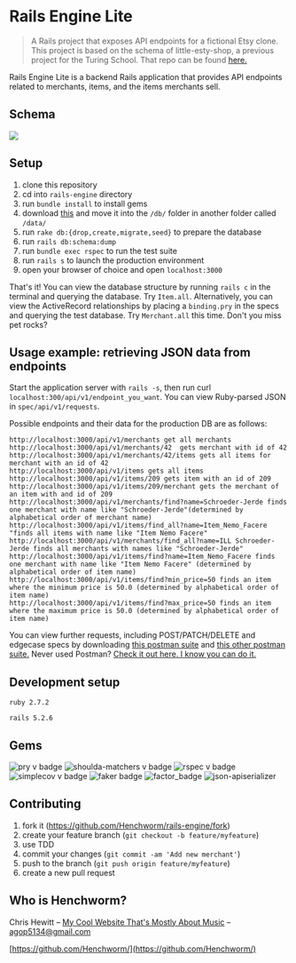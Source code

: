 # Rails Engine Lite
> A Rails project that exposes API endpoints for a fictional Etsy clone. 
> This project is based on the schema of little-esty-shop, a previous project for the Turing School. That repo can be found [here.](https://github.com/croixk/little-esty-shop)

Rails Engine Lite is a backend Rails application that provides API endpoints related to merchants, items, and the items merchants sell. 

## Schema

![](https://i.imgur.com/HLxqUk3.png)

## Setup

1. clone this repository 
2. cd into ```rails-engine``` directory 
3. run ```bundle install``` to install gems
4. download [this](https://raw.githubusercontent.com/turingschool/backend-curriculum-site/gh-pages/module3/projects/rails_engine/rails-engine-development.pgdump) and move it into the ```/db/``` folder in another folder called ```/data/```
5. run ```rake db:{drop,create,migrate,seed}``` to prepare the database 
6. run ```rails db:schema:dump ```
7. run ```bundle exec rspec``` to run the test suite
8. run ```rails s``` to launch the production environment
9. open your browser of choice and open ```localhost:3000```

That's it! You can view the database structure by running ```rails c``` in the terminal and querying the database. Try ```Item.all```. 
Alternatively, you can view the ActiveRecord relationships by placing a ```binding.pry``` in the specs and querying the test database. Try ```Merchant.all``` this time. Don't you miss pet rocks?

## Usage example: retrieving JSON data from endpoints 
Start the application server with ```rails -s```, then run curl ```localhost:300/api/v1/endpoint_you_want```. 
You can view Ruby-parsed JSON in ```spec/api/v1/requests```. 

Possible endpoints and their data for the production DB are as follows: 

```
http://localhost:3000/api/v1/merchants get all merchants 
http://localhost:3000/api/v1/merchants/42  gets merchant with id of 42
http://localhost:3000/api/v1/merchants/42/items gets all items for merchant with an id of 42
http://localhost:3000/api/v1/items gets all items 
http://localhost:3000/api/v1/items/209 gets item with an id of 209 
http://localhost:3000/api/v1/items/209/merchant gets the merchant of an item with and id of 209
http://localhost:3000/api/v1/merchants/find?name=Schroeder-Jerde finds one merchant with name like "Schroeder-Jerde"(determined by alphabetical order of merchant name)
http://localhost:3000/api/v1/items/find_all?name=Item_Nemo_Facere "finds all items with name like "Item Nemo Facere" 
http://localhost:3000/api/v1/merchants/find_all?name=ILL Schroeder-Jerde finds all merchants with names like "Schroeder-Jerde" 
http://localhost:3000/api/v1/items/find?name=Item_Nemo_Facere finds one merchant with name like "Item Nemo Facere" (determined by alphabetical order of item name) 
http://localhost:3000/api/v1/items/find?min_price=50 finds an item where the minimum price is 50.0 (determined by alphabetical order of item name)
http://localhost:3000/api/v1/items/find?max_price=50 finds an item where the maximum price is 50.0 (determined by alphabetical order of item name)

```
You can view further requests, including POST/PATCH/DELETE and edgecase specs by downloading [this postman suite](https://backend.turing.edu/module3/projects/rails_engine_lite/RailsEngineSection1.postman_collection.json)
and [this other postman suite.](https://backend.turing.edu/module3/projects/rails_engine_lite/RailsEngineSection2.postman_collection.json)
Never used Postman? [Check it out here. I know you can do it.](https://www.postman.com/postman/workspace/postman-public-workspace/documentation/12959542-c8142d51-e97c-46b6-bd77-52bb66712c9a)

## Development setup
```ruby 2.7.2```

```rails 5.2.6```

## Gems

![pry v badge](https://img.shields.io/gem/v/pry?color=blue&label=pry)
![shoulda-matchers v badge](https://img.shields.io/gem/v/shoulda-matchers?label=shoulda-matchers)
![rspec v badge](https://img.shields.io/gem/v/rspec?color=orange&label=rspec)
![simplecov v badge](https://img.shields.io/gem/v/simplecov?color=green&label=simplecov)
![faker badge](https://img.shields.io/badge/faker-red)
![factor_badge](https://img.shields.io/badge/factorybot-blue)
![json-apiserializer](https://img.shields.io/badge/json-apiserializer-green)




## Contributing

1. fork it (<https://github.com/Henchworm/rails-engine/fork>)
2. create your feature branch (`git checkout -b feature/myfeature`)
3. use TDD
4. commit your changes (`git commit -am 'Add new merchant'`)
5. push to the branch (`git push origin feature/myfeature`)
6. create a new pull request

## Who is Henchworm?

Chris Hewitt – [My Cool Website That's Mostly About Music](http://www.goldenbullfrog.com/) – agop5134@gmail.com


[https://github.com/Henchworm/](https://github.com/Henchworm/)



